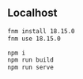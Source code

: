 ## Localhost

```sh
fnm install 18.15.0
fnm use 18.15.0
```

```sh
npm i
npm run build
npm run serve
```